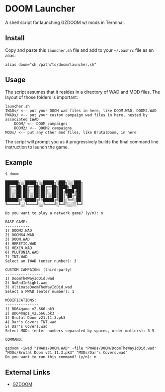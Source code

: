 # DOOM Launcher

A shell script for launching GZDOOM w/ mods in Terminal.

## Install

Copy and paste this ``launcher.sh`` file and add to your ``~/.bashrc`` file as an alias:

```
alias doom="sh /path/to/doom/launcher.sh"
```

## Usage

The script assumes that it resides in a directory of WAD and MOD files.  The layout of those folders is important:

```
launcher.sh
IWADs/ <-- put your DOOM wad files in here, like DOOM.WAD, DOOM2.WAD
PWADs/ <-- put your custom campaign wad files in here, nested by associated IWAD
    DOOM/ <-- DOOM campaigns
    DOOM2/ <-- DOOM2 campaigns
MODs/ <-- put any other mod files, like BrutalDoom, in here
```

The script will prompt you as it progressively builds the final command line instruction to launch the game.

## Example

```
$ doom

██████╗░░█████╗░░█████╗░███╗░░░███╗
██╔══██╗██╔══██╗██╔══██╗████╗░████║
██║░░██║██║░░██║██║░░██║██╔████╔██║
██║░░██║██║░░██║██║░░██║██║╚██╔╝██║
██████╔╝╚█████╔╝╚█████╔╝██║░╚═╝░██║
╚═════╝░░╚════╝░░╚════╝░╚═╝░░░░░╚═╝

Do you want to play a network game? (y/n): n

BASE GAME:
-----------
1) DOOM2.WAD
2) DOOM64.WAD
3) DOOM.WAD
4) HERETIC.WAD
5) HEXEN.WAD
6) PLUTONIA.WAD
7) TNT.WAD
Select an IWAD (enter number): 3

CUSTOM CAMPAIGN: (third-party)
-----------------
1) DoomTheWayIdDid.wad
2) NoEndInSight.wad
3) UltimateDoomTheWayIdDid.wad
Select a PWAD (enter number): 1

MODIFICATIONS:
---------------
1) BD64game_v2.666.pk3
2) BD64maps_v2.666.pk3
3) Brutal Doom v21.11.3.pk3
4) Dar's Covers TNT.wad
5) Dar's Covers.wad
Select MODs (enter numbers separated by spaces, order matters): 3 5

COMMAND:
---------
gzdoom -iwad "IWADs/DOOM.WAD" -file "PWADs/DOOM/DoomTheWayIdDid.wad" "MODs/Brutal Doom v21.11.3.pk3" "MODs/Dar's Covers.wad"
Do you want to run this command? (y/n): n
```

## External Links

- [GZDOOM](https://github.com/ZDoom/gzdoom/releases)